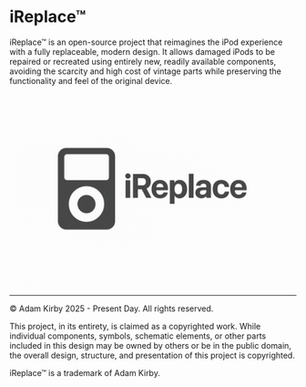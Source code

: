 # iReplace™
iReplace™ is an open-source project that reimagines the iPod experience with a fully replaceable, modern design. It allows damaged iPods to be repaired or recreated using entirely new, readily available components, avoiding the scarcity and high cost of vintage parts while preserving the functionality and feel of the original device.

![](assets/logo/logo.png)

___

© Adam Kirby 2025 - Present Day. All rights reserved.

This project, in its entirety, is claimed as a copyrighted work. While individual components, symbols, schematic elements, or other parts included in this design may be owned by others or be in the public domain, the overall design, structure, and presentation of this project is copyrighted.

iReplace™ is a trademark of Adam Kirby.
